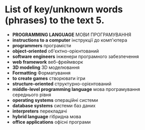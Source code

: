 # List of key/unknown words (phrases) to the text 5.

* **PROGRAMMING LANGUAGE** МОВИ ПРОГРАМУВАННЯ 
* **instructions to a computer** інструкції до комп'ютера
* **programmers** програмісти
* **object-oriented** об'єктно-орієнтований
* **software engineers** інженери програмного забезпечення
* **web framework** веб-фреймворк
* **3D modeling** 3D моделювання
* **Formatting** Форматування
* **to create games** створювати ігри
* **structure-oriented** структурно-орієнтований
* **middle-level programming language** мова програмування середнього рівня
* **operating systems** операційні системи
* **database systems** системи баз даних
* **interpreters** перекладачі
* **hybrid language** гібридна мова
* **office applications** офісні програми



